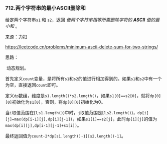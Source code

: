 ### 712.两个字符串的最小ASCII删除和

给定两个字符串`s1` 和 `s2`，返回 *使两个字符串相等所需删除字符的 **ASCII** 值的最小和* 。

来源：力扣

https://leetcode.cn/problems/minimum-ascii-delete-sum-for-two-strings/



思路：

​		动态规划。

​		首先定义`count`变量，是将所有`s1`和`s2`的值进行相加得到的。如果`s1`和`s2`中有一个为空，直接返回`count`即可。

​		定义`dp`数组，维度是`s1.length()*s2.length()`，如果`s1[0]==s2[0]`，就将`dp[0][0]`初始化为`s1[0]`，否则，将`dp[0][0]`初始化为0。

​		当`i`取值范围在[1,`s1.length()`)中时，`j`取值范围是[1,`s2.length()`)，`dp[i][j]=max(dp[i-1][j],dp[i][j-1])`，如果`s1[i]==s2[j]`，此时`dp[i][j]`的值为`max(dp[i][j],dp[i-1][j-1]+s1[i])`。

​		最终返回值为`count-2*dp[s1.length()-1][s2.length()-1]`。